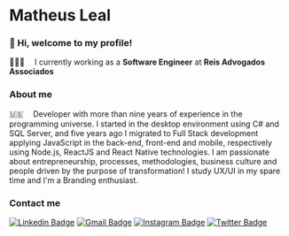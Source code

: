 # Matheus Leal

### 👋 Hi, welcome to my profile!

👨🏻‍💻 ⠀ I currently working as a **Software Engineer** at **Reis Advogados Associados**

### About me

🇺🇸 ⠀ Developer with more than nine years of experience in the programming universe. I started in the desktop environment using C# and SQL Server, and five years ago I migrated to Full Stack development applying JavaScript in the back-end, front-end and mobile, respectively using Node.js, ReactJS and React Native technologies. I am passionate about entrepreneurship, processes, methodologies, business culture and people driven by the purpose of transformation! I study UX/UI in my spare time and I'm a Branding enthusiast.

### Contact me

[![Linkedin Badge](https://img.shields.io/badge/-Matheus%20Leal-3442E8?style=flat-square&logo=Linkedin&logoColor=F0EFEB&link=https://www.linkedin.com/in/matheuspleal/)](https://www.linkedin.com/in/matheuspleal/)
[![Gmail Badge](https://img.shields.io/badge/-hi@matheuspleal.com-3442E8?style=flat-square&logo=Gmail&logoColor=F0EFEB&link=mailto:hi@matheuspleal.com)](mailto:hi@matheuspleal.com) 
[![Instagram Badge](https://img.shields.io/badge/-@matheuspleal-3442E8?style=flat-square&logo=Instagram&logoColor=F0EFEB&link=https://www.instagram.com/matheuspleal/)](https://www.instagram.com/matheuspleal/) 
[![Twitter Badge](https://img.shields.io/badge/-Matheus%20Leal-3442E8?style=flat-square&logo=Twitter&logoColor=F0EFEB&link=https://www.twitter.com/matheuspleal/)](https://www.twitter.com/matheuspleal/)
